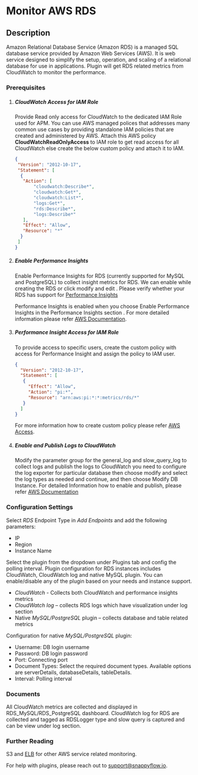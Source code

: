 # Monitor AWS RDS

## Description

Amazon Relational Database Service (Amazon RDS) is a managed SQL database service provided by Amazon Web Services (AWS). It is web service designed to simplify the setup, operation, and scaling of a relational database for use in applications. Plugin will get RDS related metrics from CloudWatch to monitor the performance.

### Prerequisites

1. ##### CloudWatch Access for IAM Role

   Provide Read only access for CloudWatch to the dedicated IAM Role used for APM. You can use AWS managed polices that addresses many common use cases by providing standalone IAM policies that are created and administered by AWS. Attach this AWS policy **CloudWatchReadOnlyAccess** to IAM role to get read access for all CloudWatch else create the below custom policy and attach it to IAM.


   ```json
   {
    "Version": "2012-10-17",
    "Statement": [
     {
      "Action": [
          "cloudwatch:Describe*",
          "cloudwatch:Get*",
          "cloudwatch:List*",
          "logs:Get*",
          "rds:Describe*",
          "logs:Describe*"
      ],
      "Effect": "Allow",
      "Resource": "*"
     }
    ]
   }
   ```

   

2. ##### Enable Performance Insights

   Enable Performance Insights for RDS (currently supported for MySQL and PostgreSQL) to collect insight metrics for RDS. We can enable while creating the RDS or click modify and edit . Please verify whether your RDS has support for [Performance Insights](https://docs.aws.amazon.com/AmazonRDS/latest/UserGuide/USER_PerfInsights.html) 

   Performance Insights is enabled when you choose Enable Performance Insights in the Performance Insights section . For more detailed information please refer [AWS Documentation](https://docs.aws.amazon.com/AmazonRDS/latest/UserGuide/USER_PerfInsights.Enabling.html#USER_PerfInsights.Console.Creating).

   

3. ##### Performance Insight Access for IAM Role

   To provide access to specific users, create the custom policy with access for Performance Insight and assign the policy to IAM user. 

   ```json
   {
     "Version": "2012-10-17",
     "Statement": [
      {
        "Effect": "Allow",
        "Action": "pi:*",
        "Resource": "arn:aws:pi:*:*:metrics/rds/*"
      }
     ]
   }
   ```

   For more information how to create custom policy please refer [AWS Access](https://docs.aws.amazon.com/AmazonRDS/latest/UserGuide/USER_PerfInsights.access-control.html).

   

4.  ##### Enable and Publish Logs to CloudWatch

    Modify the parameter group for the general_log and slow_query_log to collect logs and publish the logs to CloudWatch you need to configure the log exporter for particular database then choose modify and select the log types as needed and continue, and then choose Modify DB Instance. For detailed Information how to enable and publish, please refer [AWS Documentation](https://aws.amazon.com/premiumsupport/knowledge-center/rds-aurora-mysql-logs-cloudwatch/)

### Configuration Settings

Select *RDS* Endpoint Type in *Add Endpoints* and add the following parameters:
- IP
- Region
- Instance Name

Select the plugin from the dropdown under Plugins tab and config the polling interval.
Plugin configuration for RDS instances includes CloudWatch, CloudWatch log and native MySQL plugin. You can enable/disable any of the plugin based on your needs and instance support.

- *CloudWatch* - Collects both CloudWatch and performance insights metrics
- *CloudWatch log* – collects RDS logs which have visualization under log section
- Native *MySQL/PostgreSQL* plugin – collects database and table related metrics

Configuration for native *MySQL/PostgreSQL* plugin:
- Username: DB login username
- Password: DB login password
- Port: Connecting port
- Document Types: Select the required document types. Available options are serverDetails, databaseDetails, tableDetails.
- Interval: Polling interval


### Documents

All CloudWatch metrics are collected and displayed in RDS_MySQL/RDS_PostgreSQL dashboard. CloudWatch log for RDS are collected and tagged as RDSLogger type and slow query is captured and can be view under log section.

### Further Reading

S3 and [ELB](./elb)  for other AWS service related monitoring.

For help with plugins, please reach out to [support@snappyflow.io](mailto:support@snappyflow.io).
